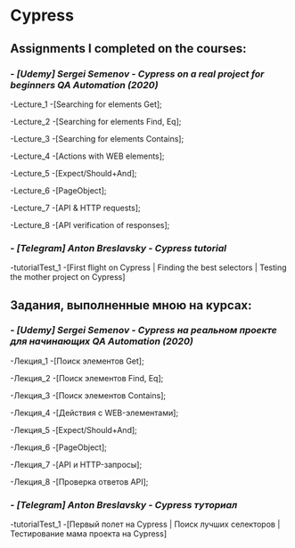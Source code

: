 # Cypress
## **Assignments I completed on the courses:** 
### - ***[Udemy] Sergei Semenov - Cypress on a real project for beginners QA Automation (2020)***

  -Lecture_1 -[Searching for elements Get];
  
  -Lecture_2 -[Searching for elements Find, Eq];
  
  -Lecture_3 -[Searching for elements Contains];
  
  -Lecture_4 -[Actions with WEB elements];
  
  -Lecture_5 -[Expect/Should+And];
  
  -Lecture_6 -[PageObject];
  
  -Lecture_7 -[API & HTTP requests];
  
  -Lecture_8 -[API verification of responses];
  
  
  
  
### - ***[Telegram] Anton Breslavsky - Cypress tutorial***  

  -tutorialTest_1 -[First flight on Cypress | Finding the best selectors | Testing the mother project on Cypress]
  
  

## **Задания, выполненные мною на курсах:**
### - ***[Udemy] Sergei Semenov - Cypress на реальном проекте для начинающих QA Automation (2020)***

  -Лекция_1 -[Поиск элементов Get];

  -Лекция_2 -[Поиск элементов Find, Eq];
  
  -Лекция_3 -[Поиск элементов Contains];
  
  -Лекция_4 -[Действия с WEB-элементами];
  
  -Лекция_5 -[Expect/Should+And];
  
  -Лекция_6 -[PageObject];
  
  -Лекция_7 -[API и HTTP-запросы];
  
  -Лекция_8 -[Проверка ответов API];
  
### - ***[Telegram] Anton Breslavsky - Cypress туториал***

  -tutorialTest_1 -[Первый полет на Cypress | Поиск лучших селекторов | Тестирование мама проекта на Cypress]
